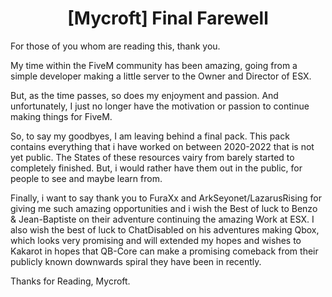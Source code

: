 <h1 align='center'>[Mycroft] Final Farewell</a></h1>

For those of you whom are reading this, thank you.

My time within the FiveM community has been amazing, going from a simple developer making a little server to the Owner and Director of ESX.

But, as the time passes, so does my enjoyment and passion. And unfortunately, I just no longer have the motivation or passion to continue making things for FiveM.

So, to say my goodbyes, I am leaving behind a final pack. This pack contains everything that i have worked on between 2020-2022 that is not yet public. The States of these resources vairy from barely started to completely finished. But, i would rather have them out in the public, for people to see and maybe learn from.

Finally, i want to say thank you to FuraXx and ArkSeyonet/LazarusRising for giving me such amazing opportunities and i wish the Best of luck to Benzo & Jean-Baptiste on their adventure continuing the amazing Work at ESX. I also wish the best of luck to ChatDisabled on his adventures making Qbox, which looks very promising and will extended my hopes and wishes to Kakarot in hopes that QB-Core can make a promising comeback from their publicly known downwards spiral they have been in recently.

Thanks for Reading,
Mycroft.